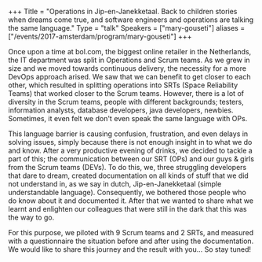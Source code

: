 +++
Title = "Operations in Jip-en-Janekketaal. Back to children stories when dreams come true, and software engineers and operations are talking the same language."
Type = "talk"
Speakers = ["mary-gouseti"]
aliases = ["/events/2017-amsterdam/program/mary-gouseti"]
+++

Once upon a time at bol.com, the biggest online retailer in the Netherlands, the IT department was split in Operations and Scrum teams. As we grew in size and we moved towards continuous delivery, the necessity for a more DevOps approach arised. We saw that we can benefit to get closer to each other, which resulted in splitting operations into SRTs (Space Reliability Teams) that worked closer to the Scrum teams. However, there is a lot of diversity in the Scrum teams, people with different backgrounds; testers, information analysts, database developers, java developers, newbies. Sometimes, it even felt we don't even speak the same language with OPs.

This language barrier is causing confusion, frustration, and even delays in solving issues, simply because there is not enough insight in to what we do and know. After a very productive evening of drinks, we decided to tackle a part of this; the communication between our SRT (OPs) and our guys & girls from the Scrum teams (DEVs). To do this, we, three struggling developers that dare to dream, created documentation on all kinds of stuff that we did not understand in, as we say in dutch, Jip-en-Janekketaal (simple understandable language). Consequently, we bothered those people who do know about it and documented it. After that we wanted to share what we learnt and enlighten our colleagues that were still in the dark that this was the way to go.

For this purpose, we piloted with 9 Scrum teams and 2 SRTs, and measured with a questionnaire the situation before and after using the documentation. We would like to share this journey and the result with you... So stay tuned!
